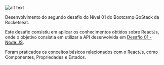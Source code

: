 ![alt text](https://camo.githubusercontent.com/d25397e9df01fe7882dcc1cbc96bdf052ffd7d0c/68747470733a2f2f73746f726167652e676f6f676c65617069732e636f6d2f676f6c64656e2d77696e642f626f6f7463616d702d676f737461636b2f6865616465722d6465736166696f732e706e67)

Desenvolvimento do segundo desafio do Nível 01 do Bootcamp GoStack da Rocketseat.

Este desafio consistiu em aplicar os conhecimentos obtidos sobre ReactJs, onde o objetivo consistia em utilizar a API desenvolvida em [Desafio 01 - Node.JS](https://github.com/leosteil/rs-nodejs-concepts-challenge).

Foram praticados os conceitos básicos relacionados com o ReactJs, como Componentes, Propriedades e Estados.
